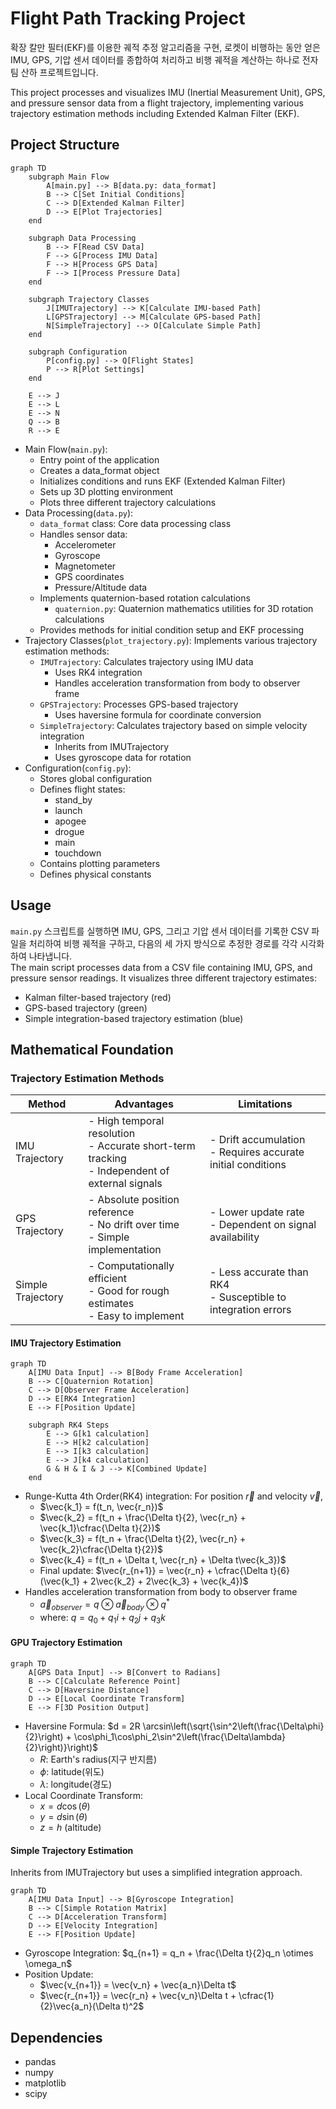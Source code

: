# Flight Path Tracking Project
확장 칼만 필터(EKF)를 이용한 궤적 추정 알고리즘을 구현, 로켓이 비행하는 동안 얻은 IMU, GPS, 기압 센서 데이터를 종합하여 처리하고 비행 궤적을 계산하는 하나로 전자팀 산하 프로젝트입니다.

This project processes and visualizes IMU (Inertial Measurement Unit), GPS, and pressure sensor data from a flight trajectory, implementing various trajectory estimation methods including Extended Kalman Filter (EKF).

## Project Structure
```mermaid
graph TD
    subgraph Main Flow
        A[main.py] --> B[data.py: data_format]
        B --> C[Set Initial Conditions]
        C --> D[Extended Kalman Filter]
        D --> E[Plot Trajectories]
    end

    subgraph Data Processing
        B --> F[Read CSV Data]
        F --> G[Process IMU Data]
        F --> H[Process GPS Data]
        F --> I[Process Pressure Data]
    end

    subgraph Trajectory Classes
        J[IMUTrajectory] --> K[Calculate IMU-based Path]
        L[GPSTrajectory] --> M[Calculate GPS-based Path]
        N[SimpleTrajectory] --> O[Calculate Simple Path]
    end

    subgraph Configuration
        P[config.py] --> Q[Flight States]
        P --> R[Plot Settings]
    end

    E --> J
    E --> L
    E --> N
    Q --> B
    R --> E
```

- Main Flow(`main.py`): 
  - Entry point of the application
  - Creates a data_format object
  - Initializes conditions and runs EKF (Extended Kalman Filter)
  - Sets up 3D plotting environment
  - Plots three different trajectory calculations
- Data Processing(`data.py`):
  - `data_format` class: Core data processing class
  - Handles sensor data:
    - Accelerometer
    - Gyroscope
    - Magnetometer
    - GPS coordinates
    - Pressure/Altitude data
  - Implements quaternion-based rotation calculations
    - `quaternion.py`: Quaternion mathematics utilities for 3D rotation calculations
  - Provides methods for initial condition setup and EKF processing
- Trajectory Classes(`plot_trajectory.py`): Implements various trajectory estimation methods:
  - `IMUTrajectory`: Calculates trajectory using IMU data
    - Uses RK4 integration
    - Handles acceleration transformation from body to observer frame
  - `GPSTrajectory`: Processes GPS-based trajectory
    - Uses haversine formula for coordinate conversion
  - `SimpleTrajectory`: Calculates trajectory based on simple velocity integration
    - Inherits from IMUTrajectory
    - Uses gyroscope data for rotation
- Configuration(`config.py`): 
  - Stores global configuration
  - Defines flight states:
    - stand_by
    - launch
    - apogee
    - drogue
    - main
    - touchdown
  - Contains plotting parameters
  - Defines physical constants

## Usage
`main.py` 스크립트를 실행하면 IMU, GPS, 그리고 기압 센서 데이터를 기록한 CSV 파일을 처리하여 비행 궤적을 구하고, 다음의 세 가지 방식으로 추정한 경로를 각각 시각화하여 나타냅니다.  
The main script processes data from a CSV file containing IMU, GPS, and pressure sensor readings. It visualizes three different trajectory estimates:
- Kalman filter-based trajectory (red)
- GPS-based trajectory (green)
- Simple integration-based trajectory estimation (blue)

## Mathematical Foundation
### Trajectory Estimation Methods
| Method | Advantages | Limitations |
|--------|------------|-------------|
| IMU Trajectory | - High temporal resolution <br>- Accurate short-term tracking <br>- Independent of external signals | - Drift accumulation <br>- Requires accurate initial conditions |
| GPS Trajectory | - Absolute position reference <br>- No drift over time <br>- Simple implementation | - Lower update rate <br>- Dependent on signal availability |
| Simple Trajectory | - Computationally efficient <br>- Good for rough estimates <br>- Easy to implement | - Less accurate than RK4 <br>- Susceptible to integration errors |

#### IMU Trajectory Estimation
```mermaid
graph TD
    A[IMU Data Input] --> B[Body Frame Acceleration]
    B --> C[Quaternion Rotation]
    C --> D[Observer Frame Acceleration]
    D --> E[RK4 Integration]
    E --> F[Position Update]
    
    subgraph RK4 Steps
        E --> G[k1 calculation]
        E --> H[k2 calculation]
        E --> I[k3 calculation]
        E --> J[k4 calculation]
        G & H & I & J --> K[Combined Update]
    end
```

- Runge-Kutta 4th Order(RK4) integration:
  For position $\vec{r}$ and velocity $\vec{v}$,
  - $\vec{k_1} = f(t_n, \vec{r_n})$
  - $\vec{k_2} = f(t_n + \frac{\Delta t}{2}, \vec{r_n} + \vec{k_1}\cfrac{\Delta t}{2})$
  - $\vec{k_3} = f(t_n + \frac{\Delta t}{2}, \vec{r_n} + \vec{k_2}\cfrac{\Delta t}{2})$
  - $\vec{k_4} = f(t_n + \Delta t, \vec{r_n} + \Delta t\vec{k_3})$
  - Final update: $\vec{r_{n+1}} = \vec{r_n} + \cfrac{\Delta t}{6}(\vec{k_1} + 2\vec{k_2} + 2\vec{k_3} + \vec{k_4})$
- Handles acceleration transformation from body to observer frame
  - $\vec{a}_{observer} = q \otimes \vec{a}_{body} \otimes q^*$ 
  - where: $q = q_0 + q_1i + q_2j + q_3k$

#### GPU Trajectory Estimation
```mermaid
graph TD
    A[GPS Data Input] --> B[Convert to Radians]
    B --> C[Calculate Reference Point]
    C --> D[Haversine Distance]
    D --> E[Local Coordinate Transform]
    E --> F[3D Position Output]
```

- Haversine Formula:
  $d = 2R \arcsin\left(\sqrt{\sin^2\left(\frac{\Delta\phi}{2}\right) + \cos\phi_1\cos\phi_2\sin^2\left(\frac{\Delta\lambda}{2}\right)}\right)$
  - $R$: Earth's radius(지구 반지름)
  - $\phi$: latitude(위도)
  - $\lambda$: longitude(경도)
- Local Coordinate Transform:
  - $x = d\cos(\theta)$
  - $y = d\sin(\theta)$
  - $z = h$ (altitude)

#### Simple Trajectory Estimation
Inherits from IMUTrajectory but uses a simplified integration approach.

```mermaid
graph TD
    A[IMU Data Input] --> B[Gyroscope Integration]
    B --> C[Simple Rotation Matrix]
    C --> D[Acceleration Transform]
    D --> E[Velocity Integration]
    E --> F[Position Update]
```

- Gyroscope Integration: $q_{n+1} = q_n + \frac{\Delta t}{2}q_n \otimes \omega_n$
- Position Update:
  - $\vec{v_{n+1}} = \vec{v_n} + \vec{a_n}\Delta t$
  - $\vec{r_{n+1}} = \vec{r_n} + \vec{v_n}\Delta t + \cfrac{1}{2}\vec{a_n}(\Delta t)^2$

## Dependencies
- pandas
- numpy
- matplotlib
- scipy

